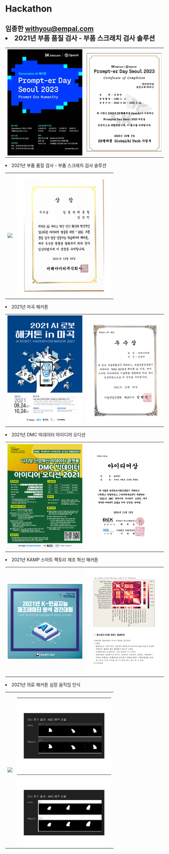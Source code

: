 # Hackathon
## 임종한 withyou@empal.com<li>2021년 부품 품질 검사 - 부품 스크래치 검사 솔루션
<table>
<th>
<a href="./202309 Prompt-erDayInSeoul"><img src="./202309 Prompt-erDayInSeoul/prompt-er_day_in_Seoul.jpeg" width="300"/>
</th>
<th>
<a href="./202309 Prompt-erDayInSeoul"><img src="./202309 Prompt-erDayInSeoul/프롬프터데이_임종한_상장.png" width="300"/>
</th>
</table>
<li>2021년 부품 품질 검사 - 부품 스크래치 검사 솔루션
<table>
<th>
<a href="./202112 부품 품질 검사 영상 인공지능 학습데이터 해커톤_3등 우수상"><img src="./202112 부품 품질 검사 영상 인공지능 학습데이터 해커톤_3등 우수상/images/poster.jpg" width="300"/>
</th>
<th>
<a href="./202112 부품 품질 검사 영상 인공지능 학습데이터 해커톤_3등 우수상"><img src="./202112 부품 품질 검사 영상 인공지능 학습데이터 해커톤_3등 우수상/images/paper.png" width="300"/>
</th>
</table>
<li>2021년 마곡 해커톤
<table>
<th>
<a href="./202110~202112_ROS_2등 우수상"><img src="./202110~202112_ROS_2등 우수상/img/poster.png" width="300"/>
</th>
<th>
<a href="./202110~202112_ROS_2등 우수상"><img src="./202110~202112_ROS_2등 우수상/img/paper.jpg" width="300"/>
</th>
</table>
<li>2021년 DMC 빅데이터 아이디어 오디션
<table>
<th>
<a href="./202110~202111_bigdata-dx_3등_수상"><img src="./202110~202111_bigdata-dx_3등_수상/images/poster.png" width="300"/></a>
</th>
<th>
<a href="./202110~202111_bigdata-dx_3등_수상"><img src="./202110~202111_bigdata-dx_3등_수상/images/paper-1.png" width="300"/></a>
</th>
</table>
<li>2021년 KAMP 스마트 팩토리 제조 혁신 해커톤
<table>
<th>
<a href="./202111~20211203_KAMP"><img src="./202111~20211203_KAMP/images/poster.png" width="300"/>
</th>
<th>
<a href="./202111~20211203_KAMP"><img src="./202111~20211203_KAMP/images/presentation-11.png" width="300"/>
</th>
</table>
<li>2021년 의료 해커톤 심장 움직임 인식
<table>
<th>
<a href="./202112 heart_datathon_heart_AC2_AC$_JI"><img src="./202112 heart_datathon_heart_AC2_AC$_JI/images/poster.jpg" width="300"/>
</th>
<th>
<hr>
<a href="./202112 heart_datathon_heart_AC2_AC$_JI"><img src="./202112 heart_datathon_heart_AC2_AC$_JI/images/HDAI-05.png" width="300"/>
<hr>
<a href="./202112 heart_datathon_heart_AC2_AC$_JI"><img src="./202112 heart_datathon_heart_AC2_AC$_JI/images/HDAI-08.png" width="300"/>
</th>
</table>

